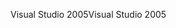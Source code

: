 <span data-ttu-id="07fba-101">Visual Studio 2005</span><span class="sxs-lookup"><span data-stu-id="07fba-101">Visual Studio 2005</span></span>
